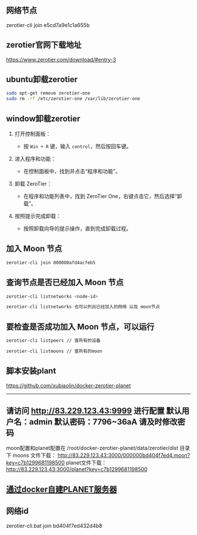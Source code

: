 ## 网络节点 
zerotier-cli join e5cd7a9e1c1a655b

## zerotier官网下载地址 

https://www.zerotier.com/download/#entry-3

## ubuntu卸载zerotier
```bash
sudo apt-get remove zerotier-one
sudo rm -rf /etc/zerotier-one /var/lib/zerotier-one
```
## window卸载zerotier
1. 打开控制面板：
   - 按 `Win + R` 键，输入 `control`，然后按回车键。

2. 进入程序和功能：
   - 在控制面板中，找到并点击“程序和功能”。

3. 卸载 ZeroTier：
   - 在程序和功能列表中，找到 ZeroTier One，右键点击它，然后选择“卸载”。

4. 按照提示完成卸载：
   - 按照卸载向导的提示操作，直到完成卸载过程。

##  加入 Moon 节点 
```bash
zerotier-cli join 000000afd4acfeb5 
```
## 查询节点是否已经加入 Moon 节点
``` bash
zerotier-cli listnetworks <node-id>

zerotier-cli listnetworks 也可以列出已经加入的网络 以及 moon节点
```
## 要检查是否成功加入 Moon 节点，可以运行
``` bash
zerotier-cli listpeers // 查所有的设备

zerotier-cli listmoons // 查所有的moon
```

## 脚本安装plant
https://github.com/xubiaolin/docker-zerotier-planet

---------------------------
请访问 http://83.229.123.43:9999 进行配置
默认用户名：admin
默认密码：7796~36aA
请及时修改密码
---------------------------
moon配置和planet配置在 /root/docker-zerotier-planet/data/zerotier/dist 目录下
moons 文件下载： http://83.229.123.43:3000/000000bd404f7ed4.moon?key=c7b1299681198500 
planet文件下载： http://83.229.123.43:3000/planet?key=c7b1299681198500

## [通过docker自建PLANET服务器](https://blog.csdn.net/qq_45692552/article/details/142104463)

## 网络id 
zerotier-cli.bat join bd404f7ed432d4b8